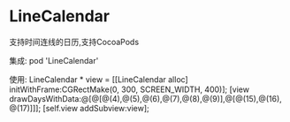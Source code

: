# LineCalendar
支持时间连线的日历,支持CocoaPods

集成:
pod 'LineCalendar'

使用:
LineCalendar * view = [[LineCalendar alloc] initWithFrame:CGRectMake(0, 300, SCREEN_WIDTH, 400)];
[view drawDaysWithData:@[@[@(4),@(5),@(6),@(7),@(8),@(9)],@[@(15),@(16),@(17)]]];
[self.view addSubview:view];
